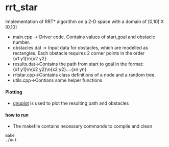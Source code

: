 # rrt_star

Implementation of RRT* algorithm on a 2-D space with a domain of [0,10] X [0,10]
* main.cpp -> Driver code. Contains values of start,goal and obstacle number.
* obstacles.dat -> Input data for obstacles, which are modelled as rectangles. Each obstacle requires 2 corner points in the order <br />{x1 y1}\n{x2 y2}.
* results.dat->Contains the path from start to goal in the format: <br />{x1 y1}\n{x2 y2}\n{x2 y2}....{xn yn}
*  rrtstar.cpp->Contains class definitions of a node and a random tree. 
*  utils.cpp->Contians some helper functions

#### Plotting ####
* [gnuplot](http://www.gnuplot.info/) is used to plot the resulting path and obstacles

#### how to run ####
* The makefile contains necessary commands to compile and clean
```
make
./out
```
